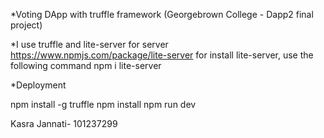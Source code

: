 *Voting DApp with truffle framework (Georgebrown College - Dapp2 final project)

*I use truffle and lite-server for server
https://www.npmjs.com/package/lite-server
for install lite-server, use the following command
npm i lite-server

*Deployment

npm install -g truffle
npm install
npm run dev


Kasra Jannati- 101237299
